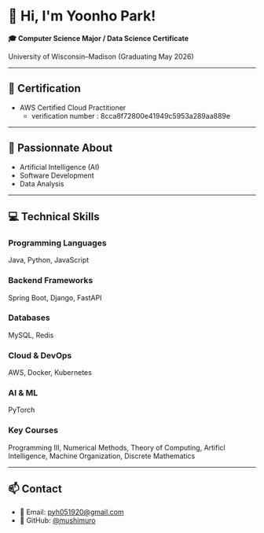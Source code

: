 # 👋 Hi, I'm Yoonho Park!

**🎓 Computer Science Major / Data Science Certificate**

University of Wisconsin–Madison (Graduating May 2026) 

---

## 📜 Certification
- AWS Certified Cloud Practitioner
  - verification number : 8cca8f72800e41949c5953a289aa889e

---

## 🧭 Passionnate About

- Artificial Intelligence (AI)
- Software Development
- Data Analysis

---

## 💻 Technical Skills

### Programming Languages  
Java, Python, JavaScript

### Backend Frameworks  
Spring Boot, Django, FastAPI

### Databases  
MySQL, Redis

### Cloud & DevOps  
AWS, Docker, Kubernetes

### AI & ML  
PyTorch

### Key Courses
Programming III, Numerical Methods, Theory of Computing, Artificl Intelligence, Machine Organization, Discrete Mathematics

---

## 📫 Contact

- 📧 Email: pyh051920@gmail.com  
- 🐙 GitHub: [@mushimuro](https://github.com/mushimuro)

